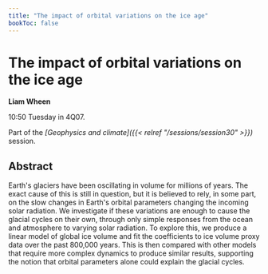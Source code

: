 ```yaml
---
title: "The impact of orbital variations on the ice age"
bookToc: false
---
```


# The impact of orbital variations on the ice age

**Liam Wheen**

10:50 Tuesday in 4Q07.

Part of the *[Geophysics and climate]({{< relref "/sessions/session30" >}})* session.

## Abstract

Earth's glaciers have been oscillating in volume for millions of years. The exact cause of this is still in question, but it is believed to rely, in some part, on the slow changes in Earth's orbital parameters changing the incoming solar radiation. We investigate if these variations are enough to cause the glacial cycles on their own, through only simple responses from the ocean and atmosphere to varying solar radiation. To explore this, we produce a linear model of global ice volume and fit the coefficients to ice volume proxy data over the past 800,000 years. This is then compared with other models that require more complex dynamics to produce similar results, supporting the notion that orbital parameters alone could explain the glacial cycles.


